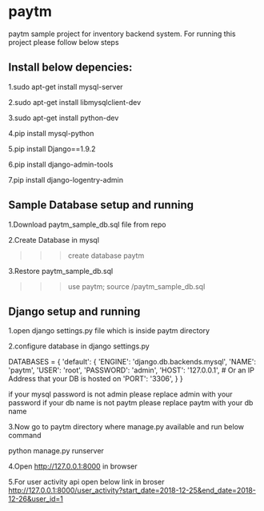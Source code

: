 # paytm
paytm sample project for inventory backend system.
For running this project please follow below steps

Install below depencies:
------------------------
1.sudo apt-get install mysql-server

2.sudo apt-get install libmysqlclient-dev

3.sudo apt-get install python-dev

4.pip install mysql-python

5.pip install Django==1.9.2

6.pip install django-admin-tools

7.pip install django-logentry-admin

Sample Database setup and running
---------------------------------
1.Download paytm_sample_db.sql file from repo

2.Create Database in mysql
>>> create database paytm

3.Restore paytm_sample_db.sql
>>> use paytm;
>>> source <path-for-db-file>/paytm_sample_db.sql

Django setup and running
------------------------
1.open django settings.py file which is inside paytm directory

2.configure database in django settings.py

DATABASES = {
    'default': {
        'ENGINE': 'django.db.backends.mysql',
        'NAME': 'paytm',
        'USER': 'root',
        'PASSWORD': 'admin',
        'HOST': '127.0.0.1',   # Or an IP Address that your DB is hosted on
        'PORT': '3306',
    }
}

if your mysql password is not admin please replace admin with your password
if your db name is not paytm please replace paytm with your db name

3.Now go to paytm directory where manage.py available and run below command

python manage.py runserver

4.Open http://127.0.0.1:8000 in browser

5.For user activity api open below link in broser
http://127.0.0.1:8000/user_activity?start_date=2018-12-25&end_date=2018-12-26&user_id=1


